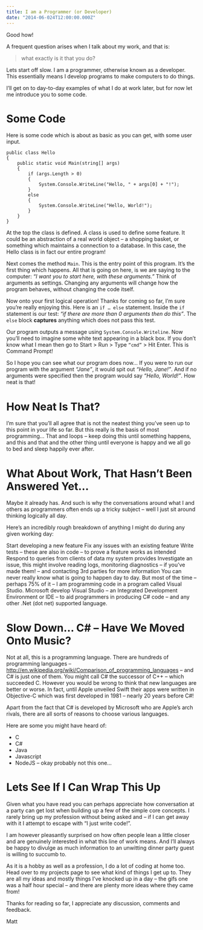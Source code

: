 ```yaml
---
title: I am a Programmer (or Developer)
date: "2014-06-024T12:00:00.000Z"
---
```


Good how!

A frequent question arises when I talk about my work, and that is:

> what exactly is it that you do?

Lets start off slow. I am a programmer, otherwise known as a developer. This
essentially means I develop programs to make computers to do things.

I’ll get on to day-to-day examples of what I do at work later, but for now let me introduce you to some code.

# Some Code

Here is some code which is about as basic as you can get, with some user input.

```
public class Hello
{	 	
    public static void Main(string[] args)
    {
        if (args.Length > 0)
        {
            System.Console.WriteLine("Hello, " + args[0] + "!");
        }
        else
        {
            System.Console.WriteLine("Hello, World!");
        }
    }
}
```

At the top the class is defined. A class is used to define some feature. It
could be an abstraction of a real world object – a shopping basket, or something
which maintains a connection to a database. In this case, the Hello class is in
fact our entire program!

Next comes the method `Main`. This is the entry point of this program. It’s the
first thing which happens. All that is going on here, is we are saying to the
computer: *“I want you to start here, with these arguments.”* Think of arguments
as settings. Changing any arguments will change how the program behaves, without
changing the code itself.

Now onto your first logical operation! Thanks for coming so far, I’m sure you’re
really enjoying this. Here is an `if … else` statement. Inside the `if`
statement is our test: *“if there are more than 0 arguments then do this”*. The
`else` block **captures** anything which does not pass this test.

Our program outputs a message using `System.Console.Writeline`. Now you’ll need
to imagine some white text appearing in a black box. If you don’t know what I 
mean then go to Start > Run > Type `“cmd”` > Hit Enter. This is Command Prompt!

So I hope you can see what our program does now… If you were to run our program
with the argument *“Jane”*, it would spit out *“Hello, Jane!”*. And if no
arguments were specified then the program would say *“Hello, World!”*. How neat
is that!

# How Neat Is That?

I’m sure that you’ll all agree that is not the neatest thing you’ve seen up to this point in your life so far. But this really is the basis of most programming… That and loops – keep doing this until something happens, and this and that and the other thing until everyone is happy and we all go to bed and sleep happily ever after.

# What About Work, That Hasn’t Been Answered Yet…

Maybe it already has. And such is why the conversations around what I and others
as programmers often ends up a tricky subject – well I just sit around thinking
logically all day.

Here’s an incredibly rough breakdown of anything I might do during any given
working day:

Start developing a new feature
Fix any issues with an existing feature
Write tests – these are also in code – to prove a feature works as intended
Respond to queries from clients of data my system provides
Investigate an issue, this might involve reading logs, monitoring diagnostics – if you’ve made them! – and contacting 3rd parties for more information
You can never really know what is going to happen day to day. But most of the time – perhaps 75% of it – I am programming code in a program called Visual Studio. Microsoft develop Visual Studio – an Integrated Development Environment or IDE – to aid programmers in producing C# code – and any other .Net (dot net) supported language.

# Slow Down… C# – Have We Moved Onto Music?

Not at all, this is a programming language. There are hundreds of programming languages – http://en.wikipedia.org/wiki/Comparison_of_programming_languages – and C# is just one of them. You might call C# the successor of C++ – which succeeded C. However you would be wrong to think that new languages are better or worse. In fact, until Apple unveiled Swift their apps were written in Objective-C which was first developed in 1981 – nearly 20 years before C#!

Apart from the fact that C# is developed by Microsoft who are Apple’s arch rivals, there are all sorts of reasons to choose various languages.

Here are some you might have heard of:

* C
* C#
* Java
* Javascript
* NodeJS – okay probably not this one…

# Lets See If I Can Wrap This Up

Given what you have read you can perhaps appreciate how conversation at a party
can get lost when building up a few of the simple core concepts. I rarely bring
up my profession without being asked and – if I can get away with it I attempt
to escape with “I just write code!”.

I am however pleasantly surprised on how often people lean a little closer and
are genuinely interested in what this line of work means. And I’ll always be
happy to divulge as much information to an unwitting dinner party guest is
willing to succumb to.

As it is a hobby as well as a profession, I do a lot of coding at home too. Head
over to my projects page to see what kind of things I get up to. They are all my
ideas and mostly things I’ve knocked up in a day – the gifs one was a half hour
special – and there are plenty more ideas where they came from!

Thanks for reading so far, I appreciate any discussion, comments and feedback.

Matt